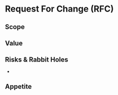 # Request For Change (RFC)
<!--
  Provide a brief summary of what this RFC is about.
-->

## Scope
<!--
  Please outline at a high level what you expect from the result of actioning this RFC, including examples of implementation.
-->

## Value
<!--
  Please outline the value the work from this RFC would deliver to the users of TinaCMS.
-->

## Risks & Rabbit Holes
<!--
  Please outline any risks related to this RFC. Some examples:
  
  - List the unknowns
  - List the challenges that are likely to faced in implementing this RFC, such as co-ordinating with third parties, dealing with breaking changes, etc.
  - List the rabbit holes, or complicated parts, that could make the implementation of this RFC go off the rails or take too long
-->
- 

## Appetite
<!--
  Express how long you think is a reasonable time to spend on this.
  
  NOT how long you think it will take, but how long you think we should invest in this. We like to frame this as:
  
  - Small batch, 1-2 weeks
  - Medium batch, 3 weeks
  - Large batch, 3-6 weeks
-->
